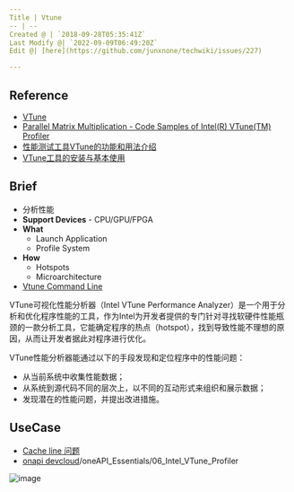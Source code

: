 ```yaml
---
Title | Vtune
-- | --
Created @ | `2018-09-28T05:35:41Z`
Last Modify @| `2022-09-09T06:49:20Z`
Edit @| [here](https://github.com/junxnone/techwiki/issues/227)

---
```

## Reference
- [VTune](https://software.intel.com/en-us/vtune)
- [Parallel Matrix Multiplication - Code Samples of Intel(R) VTune(TM) Profiler](https://github.com/oneapi-src/oneAPI-samples/tree/master/Tools/VTuneProfiler)
- [性能测试工具VTune的功能和用法介绍](https://blog.csdn.net/WY_stutdy/article/details/79106501)
- [VTune工具的安装与基本使用](https://zzqcn.github.io/perf/intel_vtune/intro.html)

## Brief
- 分析性能
- **Support Devices** - CPU/GPU/FPGA
- **What**
  - Launch Application
  - Profile System
- **How**  
  - Hotspots
  - Microarchitecture
- [Vtune Command Line](/Vtune_Command_Line)


VTune可视化性能分析器（Intel VTune Performance Analyzer）是一个用于分析和优化程序性能的工具，作为Intel为开发者提供的专门针对寻找软硬件性能瓶颈的一款分析工具，它能确定程序的热点（hotspot），找到导致性能不理想的原因，从而让开发者据此对程序进行优化。

VTune性能分析器能通过以下的手段发现和定位程序中的性能问题：
 
- 从当前系统中收集性能数据；
- 从系统到源代码不同的层次上，以不同的互动形式来组织和展示数据；
- 发现潜在的性能问题，并提出改进措施。



## UseCase

- [Cache line 问题](https://zzqcn.github.io/perf/cpu_cache.html)
- [onapi devcloud](https://jupyter.oneapi.devcloud.intel.com/)/oneAPI_Essentials/06_Intel_VTune_Profiler

![image](https://user-images.githubusercontent.com/2216970/115494180-b2e44d80-a297-11eb-9a11-c17217227f38.png)

